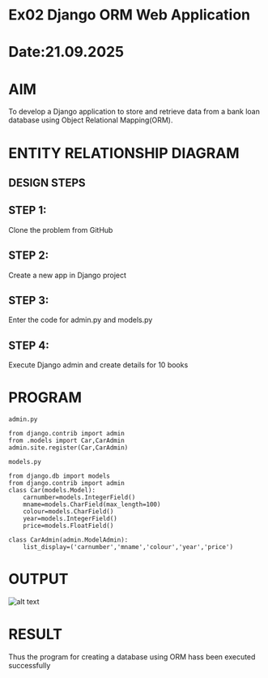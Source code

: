 # Ex02 Django ORM Web Application
# Date:21.09.2025
# AIM
To develop a Django application to store and retrieve data from a bank loan database using Object Relational Mapping(ORM).

# ENTITY RELATIONSHIP DIAGRAM
## DESIGN STEPS
## STEP 1:
Clone the problem from GitHub

## STEP 2:
Create a new app in Django project

## STEP 3:
Enter the code for admin.py and models.py

## STEP 4:
Execute Django admin and create details for 10 books

# PROGRAM
```
admin.py

from django.contrib import admin
from .models import Car,CarAdmin
admin.site.register(Car,CarAdmin)

models.py

from django.db import models
from django.contrib import admin
class Car(models.Model):
    carnumber=models.IntegerField()
    mname=models.CharField(max_length=100)
    colour=models.CharField()
    year=models.IntegerField()
    price=models.FloatField()

class CarAdmin(admin.ModelAdmin):
    list_display=('carnumber','mname','colour','year','price')
```

# OUTPUT
![alt text](<../Screenshot 2025-09-21 113210.png>)

# RESULT
Thus the program for creating a database using ORM hass been executed successfully

